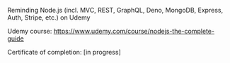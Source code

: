 Reminding Node.js (incl. MVC, REST, GraphQL, Deno, MongoDB, Express, Auth, Stripe, etc.) on Udemy

Udemy course: https://www.udemy.com/course/nodejs-the-complete-guide

Certificate of completion: [in progress]
